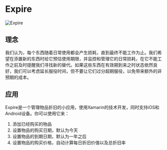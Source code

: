 # Expire
![Expire](https://user-images.githubusercontent.com/132692/27832700-34d8cc5c-6102-11e7-9aa5-3e5fb7572b85.jpeg)
## 理念
我们认为，每个东西随着日常使用都会产生损耗，直到最终不能工作为止。我们希望在添置新的东西时给它预估使用期限，并监控和管理它的日常损耗，在它不能工作之前及时提醒我们寻找新的替代。如果这些东西在有效期到来之时状态依然良好，我们可以考虑延长服役时间，但不要让它们过分超期服役，以免带来额外的非预期的成本。
## 应用
Expire是一个管理物品折旧的小应用，使用Xamarin的技术开发，同时支持iOS和Android设备。你可以使用它来：
1. 添加已经购买的物品
2. 设置物品的购买日期，默认为今天
3. 设置物品的到期日期，默认为一年之后
4. 设置物品的购买价格，自动计算每日折旧价值以及总折旧率
